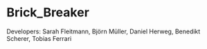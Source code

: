 # Brick_Breaker

Developers: Sarah Fleitmann, Björn Müller, Daniel Herweg, Benedikt Scherer, Tobias Ferrari
